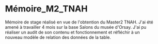 # Mémoire_M2_TNAH

Mémoire de stage réalisé en vue de l'obtention du Master2 TNAH.
J'ai été amené à travailler 4 mois sur la base Salons du musée d'Orsay.
J'ai pu réaliser un audit de son contenu et fonctionnement 
et réfléchir à un nouveau modèle de relation des données de la table.
